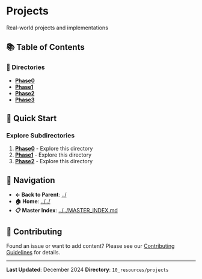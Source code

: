 # Projects

Real-world projects and implementations

## 📚 Table of Contents

### 📁 Directories

- **[Phase0](phase0/)**
- **[Phase1](phase1/)**
- **[Phase2](phase2/)**
- **[Phase3](phase3/)**

## 🚀 Quick Start

### Explore Subdirectories
1. **[Phase0](phase0/)** - Explore this directory
1. **[Phase1](phase1/)** - Explore this directory
1. **[Phase2](phase2/)** - Explore this directory

## 🔗 Navigation

- **← Back to Parent**: [../](../)
- **🏠 Home**: [../../](../..)
- **📋 Master Index**: [../../MASTER_INDEX.md](../../..MASTER_INDEX.md)

## 🤝 Contributing

Found an issue or want to add content? Please see our [Contributing Guidelines](../../CONTRIBUTING.md) for details.

---

**Last Updated**: December 2024
**Directory**: `10_resources/projects`
